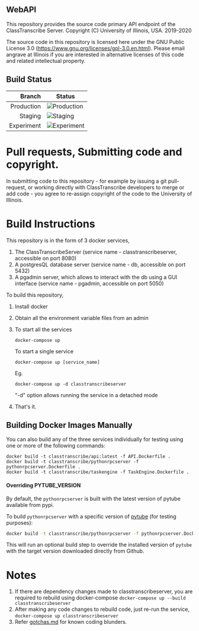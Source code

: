 ## WebAPI

This repository provides the source code primary API endpoint of the ClassTranscribe Server. Copyright (C) University of Illinois, USA. 2019-2020

The source code in this repository is licensed here under the GNU Public License 3.0 (https://www.gnu.org/licenses/gpl-3.0.en.html). Please email angrave at Illinois if you are interested in alternative licenses of this code and related intellectual property.

## Build Status

| Branch | Status |
|-------:|--------|
| Production | ![Production](https://github.com/classtranscribe/WebAPI/actions/workflows/docker.yml/badge.svg?event=push&branch=main) |
| Staging | ![Staging](https://github.com/classtranscribe/WebAPI/actions/workflows/docker.yml/badge.svg?event=push&branch=staging) |
| Experiment | ![Experiment](https://github.com/classtranscribe/WebAPI/actions/workflows/docker.yml/badge.svg?event=push&branch=expt) |

# Pull requests, Submitting code and copyright.

In submitting code to this repository  - for example by issuing a git pull-request, or working directly with ClassTranscribe developers to merge or add code - you agree to re-assign copyright of the code to the University of Illinois.

# Build Instructions

This repository is in the form of 3 docker services,
1. The ClassTranscribeServer (service name - classtranscribeserver, accessible on port 8080) 
2. A postgresQL database server (service name - db, accessible on port 5432)
3. A pgadmin server, which allows to interact with the db using a GUI interface (service name - pgadmin, accessible on port 5050)

To build this repository,
1. Install docker 
2. Obtain all the environment variable files from an admin
3. To start all the services
    ```
    docker-compose up
    ```
    
    To start a single service
    ```
    docker-compose up [service_name]
    ```
    Eg.
    ```
    docker-compose up -d classtranscribeserver
    ```
    "-d" option allows running the service in a detached mode
   
 4. That's it.
 
 ## Building Docker Images Manually
 You can also build any of the three services individually for testing using one or more of the following commands:
 ```
 docker build -t classtranscribe/api:latest -f API.Dockerfile .
 docker build -t classtranscribe/pythonrpcserver -f pythonrpcserver.Dockerfile .
 docker build -t classtranscribe/taskengine -f TaskEngine.Dockerfile .
 ```
 
 #### Overriding PYTUBE_VERSION
 By default, the `pythonrpcserver` is built with the latest version of pytube available from pypi.
 
 To build `pythonrpcserver` with a specific version of [pytube](https://pypi.org/project/pytube/) (for testing purposes):
 ```bash
 docker build -t classtranscribe/pythonrpcserver -f pythonrpcserver.Dockerfile . --build-arg=PYTUBE_VERSION=12.1.0
 ```
 
 This will run an optional build step to override the installed version of `pytube` with the target version downloaded directly from Github.
 
# Notes
1. If there are dependency changes made to classtranscribeserver, you are required to rebuild using docker-compose
  ```docker-compose up --build classtranscribeserver```
2. After making any code changes to rebuild code, just re-run the service,
  ```docker-compose up classtranscribeserver```
3. Refer [gotchas.md](./gotchas.md) for known coding blunders.
    
